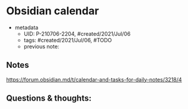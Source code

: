 ---
---

# Obsidian calendar

- metadata
	- UID: P-210706-2204, #created/2021/Jul/06
	- tags: #created/2021/Jul/06, #TODO 
	- previous note: 

## Notes
https://forum.obsidian.md/t/calendar-and-tasks-for-daily-notes/3218/4

## Questions & thoughts:


